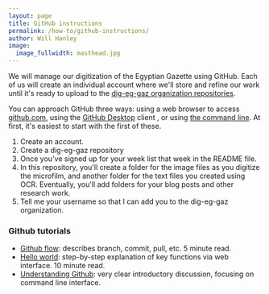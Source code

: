 ```yaml
---
layout: page
title: GitHub instructions
permalink: /how-to/github-instructions/
author: Will Hanley
image:
  image_fullwidth: masthead.jpg
---
```


We will manage our digitization of the Egyptian Gazette using GitHub. Each of us will create an individual account where we'll store and refine our work until it's ready to upload to the [dig-eg-gaz organization repositories](https://github.com/dig-eg-gaz).

You can approach GitHub three ways: using a web browser to access [github.com](https://github.com/), using the [GitHub Desktop](https://desktop.github.com/) client , or using [the command line](http://programminghistorian.org/lessons/intro-to-bash). At first, it's easiest to start with the first of these.

1. Create an account.
2. Create a dig-eg-gaz repository
3. Once you've signed up for your week list that week in the README file.
4. In this repository, you'll create a folder for the image files as you digitize the microfilm, and another folder for the text files you created using OCR. Eventually, you'll add folders for your blog posts and other research work.
5. Tell me your username so that I can add you to the dig-eg-gaz organization.

### Github tutorials

- [Github flow](https://guides.github.com/introduction/flow/): describes branch, commit, pull, etc. 5 minute read.
- [Hello world](https://guides.github.com/activities/hello-world/): step-by-step explanation of key functions via web interface. 10 minute read.
- [Understanding Github](http://readwrite.com/2013/09/30/understanding-github-a-journey-for-beginners-part-1/): very clear introductory discussion, focusing on command line interface.
